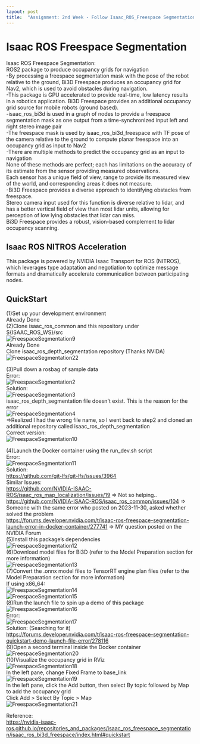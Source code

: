 ```yaml
---
layout: post
title:  "Assignment: 2nd Week - Follow Isaac_ROS_Freespace Segmentation Repository"
---
```

# Isaac ROS Freespace Segmentation
Isaac ROS Freespace Segmentation: <br/>
ROS2 package to produce occupancy grids for navigation <br/>
-By processing a freespace segmentation mask with the pose of the robot relative to the ground, Bi3D Freespace produces an occupancy grid for Nav2, which is used to avoid obstacles during navigation.  <br/>
-This package is GPU accelerated to provide real-time, low latency results in a robotics application. Bi3D Freespace provides an additional occupancy grid source for mobile robots (ground based). <br/>
-isaac_ros_bi3d is used in a graph of nodes to provide a freespace segmentation mask as one output from a time-synchronized input left and right stereo image pair <br/>
-The freespace mask is used by isaac_ros_bi3d_freespace with TF pose of the camera relative to the ground to compute planar freespace into an occupancy grid as input to Nav2  <br/>
-There are multiple methods to predict the occupancy grid as an input to navigation <br/> 
None of these methods are perfect; each has limitations on the accuracy of its estimate from the sensor providing measured observations.  <br/>
Each sensor has a unique field of view, range to provide its measured view of the world, and corresponding areas it does not measure.  <br/>
-Bi3D Freespace provides a diverse approach to identifying obstacles from freespace.  <br/>
Stereo camera input used for this function is diverse relative to lidar, and has a better vertical field of view than most lidar units, allowing for perception of low lying obstacles that lidar can miss.  <br/>
Bi3D Freespace provides a robust, vision-based complement to lidar occupancy scanning.  <br/>

## Isaac ROS NITROS Acceleration
This package is powered by NVIDIA Isaac Transport for ROS (NITROS), which leverages type adaptation and negotiation to optimize message formats and dramatically accelerate communication between participating nodes.  <br/>

## QuickStart
(1)Set up your development environment <br/>
Already Done <br/>
(2)Clone isaac_ros_common and this repository under ${ISAAC_ROS_WS}/src  <br/>
![FreespaceSegmentation9](https://github.com/growingpenguin/growingpenguin.github.io/assets/110277903/61bc70eb-c569-4da9-b5f0-0126d05c5d7b) <br/>
Already Done <br/>
Clone isaac_ros_depth_segmentation repository (Thanks NVIDA) <br/>
![FreespaceSegmentation22](https://github.com/growingpenguin/growingpenguin.github.io/assets/110277903/2aa54d86-73df-4571-bd46-adf0762bfacc) <br/>

(3)Pull down a rosbag of sample data  <br/>
Error: <br/>
![FreespaceSegmentation2](https://github.com/growingpenguin/growingpenguin.github.io/assets/110277903/dc3cdef3-f657-4720-970f-e2c3919951c7) <br/>
Solution: <br/>
![FreespaceSegmentation3](https://github.com/growingpenguin/growingpenguin.github.io/assets/110277903/3faf8ef4-8903-40a5-85a9-3a7ecc24da0c) <br/>
isaac_ros_depth_segmentation file doesn't exist. This is the reason for the error <br/>
![FreespaceSegmentation4](https://github.com/growingpenguin/growingpenguin.github.io/assets/110277903/259bbd19-6adc-4df5-a27e-5f2dd0b50ac4) <br/>
=>Realized I had the wrong file name, so I went back to step2 and cloned an additional repository called isaac_ros_depth_segmentation <br/> 
Correct version: <br/>
![FreespaceSegmentation10](https://github.com/growingpenguin/growingpenguin.github.io/assets/110277903/bb68c15f-8ccb-4d3e-b15e-ebdd593f443d) <br/>


(4)Launch the Docker container using the run_dev.sh script <br/>
Error: <br/>
![FreespaceSegmentation11](https://github.com/growingpenguin/growingpenguin.github.io/assets/110277903/b817c811-4220-4c4f-89da-8ad3e69fd0b5) <br/>
Solution: <br/>
https://github.com/git-lfs/git-lfs/issues/3964 <br/>
Similar Issues: <br/>
https://github.com/NVIDIA-ISAAC-ROS/isaac_ros_map_localization/issues/19 => Not so helping.. <br/>
https://github.com/NVIDIA-ISAAC-ROS/isaac_ros_common/issues/104 => Someone with the same error who posted on 2023-11-30, asked whether solved the problem <br/>
https://forums.developer.nvidia.com/t/isaac-ros-freespace-segmentation-launch-error-in-docker-container/277741 => MY question posted on the NVIDIA Forum <br/>
(5)Install this package’s dependencies <br/>
![FreespaceSegmentation12](https://github.com/growingpenguin/growingpenguin.github.io/assets/110277903/3947acde-1be4-48ad-8233-8c0d6039d8d6) <br/>
(6)Download model files for Bi3D (refer to the Model Preparation section for more information) <br/>
![FreespaceSegmentation13](https://github.com/growingpenguin/growingpenguin.github.io/assets/110277903/a561cb71-5e6b-4e11-8f95-894fbcb4ef1d) <br/>
(7)Convert the .onnx model files to TensorRT engine plan files (refer to the Model Preparation section for more information) <br/>
If using x86_64: <br/>
![FreespaceSegmentation14](https://github.com/growingpenguin/growingpenguin.github.io/assets/110277903/33ec845d-1edb-4993-95e7-2a5d9a2403a4) <br/>
![FreespaceSegmentation15](https://github.com/growingpenguin/growingpenguin.github.io/assets/110277903/ba5e1446-0d77-4f86-a9ac-dbc838a7392d) <br/>
(8)Run the launch file to spin up a demo of this package <br/>
![FreespaceSegmentation16](https://github.com/growingpenguin/growingpenguin.github.io/assets/110277903/3a7feca4-4b47-4d3d-b54a-03d800a3b889) <br/>
Error: <br/>
![FreespaceSegmentation17](https://github.com/growingpenguin/growingpenguin.github.io/assets/110277903/f76d7187-7a24-4e0d-ad6f-3b59931b7d11) <br/>
Solution: (Searching for it) <br/>
https://forums.developer.nvidia.com/t/isaac-ros-freespace-segmentation-quickstart-demo-launch-file-error/278116 <br/>
(9)Open a second terminal inside the Docker container <br/>
![FreespaceSegmentation20](https://github.com/growingpenguin/growingpenguin.github.io/assets/110277903/beee0269-c6af-432e-8fb1-a7e59d76bd8b) <br/>
(10)Visualize the occupancy grid in RViz <br/>
![FreespaceSegmentation18](https://github.com/growingpenguin/growingpenguin.github.io/assets/110277903/bddbec4e-ad94-4789-ac9b-8d52d011fc47) <br/>
In the left pane, change Fixed Frame to base_link <br/>
![FreespaceSegmentation19](https://github.com/growingpenguin/growingpenguin.github.io/assets/110277903/ba7443ce-2844-4d96-a9f2-3cd9321104b2) <br/>
In the left pane, click the Add button, then select By topic followed by Map to add the occupancy grid <br/>
Click Add > Select By Topic > Map <br/>
![FreespaceSegmentation21](https://github.com/growingpenguin/growingpenguin.github.io/assets/110277903/da782996-9906-4071-a643-aa0c92cbd7aa)




Reference: <br/>
https://nvidia-isaac-ros.github.io/repositories_and_packages/isaac_ros_freespace_segmentation/isaac_ros_bi3d_freespace/index.html#quickstart <br/>



